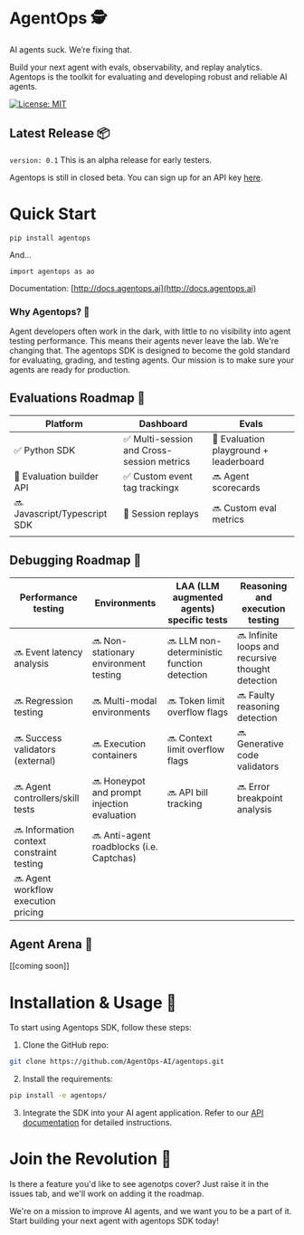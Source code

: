 # AgentOps 🕵️

AI agents suck. We’re fixing that.

Build your next agent with evals, observability, and replay analytics. Agentops is the toolkit for evaluating and developing robust and reliable AI agents.

[![License: MIT](https://img.shields.io/badge/License-MIT-yellow.svg)](https://opensource.org/licenses/MIT)

## Latest Release 📦
`version: 0.1`
This is an alpha release for early testers.

Agentops is still in closed beta. You can sign up for an API key [here](https://agentops.ai).

# Quick Start

```pip install agentops```

And...

```import agentops as ao```

Documentation: [http://docs.agentops.ai](http://docs.agentops.ai)

### Why Agentops? 🤔

Agent developers often work in the dark, with little to no visibility into agent testing performance. This means their agents never leave the lab. We're changing that. The agentops SDK is designed to become the gold standard for evaluating, grading, and testing agents. Our mission is to make sure your agents are ready for production.

## Evaluations Roadmap 🧭

| Platform | Dashboard | Evals |
|---|---|---|
|✅ Python SDK | ✅ Multi-session and Cross-session metrics | 🚧 Evaluation playground + leaderboard |
|🚧 Evaluation builder API | ✅ Custom event tag trackingx | 🔜 Agent scorecards |
|🔜 Javascript/Typescript SDK |  🚧 Session replays| 🔜 Custom eval metrics |
| |  | |


## Debugging Roadmap 🧭

| Performance testing | Environments | LAA (LLM augmented agents) specific tests | Reasoning and execution testing |
|---|---|---|---|
|🔜 Event latency analysis | 🔜 Non-stationary environment testing | 🔜 LLM non-deterministic function detection | 🔜 Infinite loops and recursive thought detection |
|🔜 Regression testing | 🔜 Multi-modal environments | 🔜 Token limit overflow flags | 🔜 Faulty reasoning detection |
|🔜 Success validators (external) | 🔜 Execution containers | 🔜 Context limit overflow flags | 🔜 Generative code validators |
|🔜 Agent controllers/skill tests | 🔜 Honeypot and prompt injection evaluation | 🔜 API bill tracking | 🔜 Error breakpoint analysis |
|🔜 Information context constraint testing | 🔜 Anti-agent roadblocks (i.e. Captchas) | | |
|🔜 Agent workflow execution pricing | | | |

## Agent Arena 🥊
[[coming soon]]

# Installation & Usage 📘

To start using Agentops SDK, follow these steps:

1. Clone the GitHub repo:

```bash
git clone https://github.com/AgentOps-AI/agentops.git
```

2. Install the requirements:

```bash
pip install -e agentops/
```

3. Integrate the SDK into your AI agent application. Refer to our [API documentation](http://docs.agentops.ai) for detailed instructions.

# Join the Revolution 🎉

Is there a feature you'd like to see agenotps cover? Just raise it in the issues tab, and we'll work on adding it the roadmap.

We're on a mission to improve AI agents, and we want you to be a part of it. Start building your next agent with agentops SDK today!
